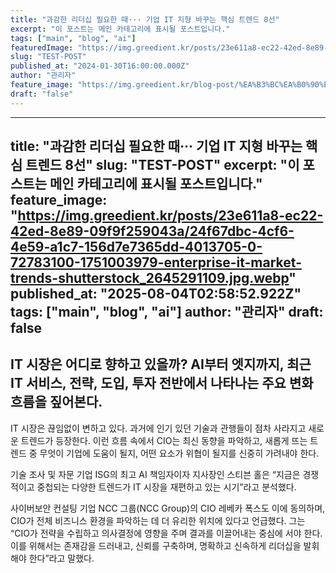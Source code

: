 ```yaml
---
title: "과감한 리더십 필요한 때··· 기업 IT 지형 바꾸는 핵심 트렌드 8선"
excerpt: "이 포스트는 메인 카테고리에 표시될 포스트입니다."
tags: ["main", "blog", "ai"]
featuredImage: "https://img.greedient.kr/posts/23e611a8-ec22-42ed-8e89-09f9f259043a/24f67dbc-4cf6-4e59-a1c7-156d7e7365dd-4013705-0-72783100-1751003979-enterprise-it-market-trends-shutterstock_2645291109.jpg.webp"
slug: "TEST-POST"
published_at: "2024-01-30T16:00:00.000Z"
author: "관리자"
feature_image: "https://img.greedient.kr/blog-post/%EA%B3%BC%EA%B0%90%ED%95%9C%20%EB%A6%AC%EB%8D%94%EC%8B%AD%20%ED%95%84%EC%9A%94%ED%95%9C%20%EB%95%8C%C2%B7%C2%B7%C2%B7%20%EA%B8%B0%EC%97%85%20IT%20%EC%A7%80%ED%98%95%20%EB%B0%94%EA%BE%B8%EB%8A%94%20%ED%95%B5%EC%8B%AC%20%ED%8A%B8%EB%A0%8C%EB%93%9C%208%EC%84%A0/4013705-0-72783100-1751003979-enterprise-it-market-trends-shutterstock_2645291109.jpg.webp"
draft: "false"
---
```


---
title: "과감한 리더십 필요한 때··· 기업 IT 지형 바꾸는 핵심 트렌드 8선"
slug: "TEST-POST"
excerpt: "이 포스트는 메인 카테고리에 표시될 포스트입니다."
feature_image: "https://img.greedient.kr/posts/23e611a8-ec22-42ed-8e89-09f9f259043a/24f67dbc-4cf6-4e59-a1c7-156d7e7365dd-4013705-0-72783100-1751003979-enterprise-it-market-trends-shutterstock_2645291109.jpg.webp"
published_at: "2025-08-04T02:58:52.922Z"
tags: ["main", "blog", "ai"]
author: "관리자"
draft: false
---

## IT 시장은 어디로 향하고 있을까? AI부터 엣지까지, 최근 IT 서비스, 전략, 도입, 투자 전반에서 나타나는 주요 변화 흐름을 짚어본다.
IT 시장은 끊임없이 변하고 있다. 과거에 인기 있던 기술과 관행들이 점차 사라지고 새로운 트렌드가 등장한다. 이런 흐름 속에서 CIO는 최신 동향을 파악하고, 새롭게 뜨는 트렌드 중 무엇이 기업에 도움이 될지, 어떤 요소가 위협이 될지를 신중히 가려내야 한다.

기술 조사 및 자문 기업 ISG의 최고 AI 책임자이자 지사장인 스티븐 홀은 “지금은 경쟁적이고 중첩되는 다양한 트렌드가 IT 시장을 재편하고 있는 시기”라고 분석했다.

사이버보안 컨설팅 기업 NCC 그룹(NCC Group)의 CIO 레베카 폭스도 이에 동의하며, CIO가 전체 비즈니스 환경을 파악하는 데 더 유리한 위치에 있다고 언급했다. 그는 “CIO가 전략을 수립하고 의사결정에 영향을 주며 결과를 이끌어내는 중심에 서야 한다. 이를 위해서는 존재감을 드러내고, 신뢰를 구축하며, 명확하고 신속하게 리더십을 발휘해야 한다”라고 말했다.
